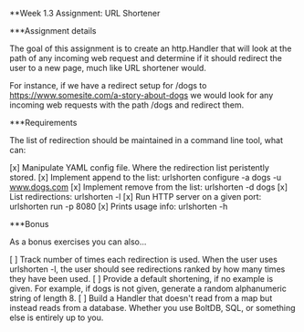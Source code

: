 **Week 1.3 Assignment: URL Shortener

***Assignment details

The goal of this assignment is to create an http.Handler that will look at the path of any incoming web request and determine if it should redirect the user to a new page, much like URL shortener would.

For instance, if we have a redirect setup for /dogs to https://www.somesite.com/a-story-about-dogs we would look for any incoming web requests with the path /dogs and redirect them.

***Requirements

The list of redirection should be maintained in a command line tool, what can:

[x] Manipulate YAML config file. Where the redirection list peristently stored.
[x] Implement append to the list: urlshorten configure -a dogs -u www.dogs.com
[x] Implement remove from the list: urlshorten -d dogs
[x] List redirections: urlshorten -l
[x] Run HTTP server on a given port: urlshorten run -p 8080
[x] Prints usage info: urlshorten -h

***Bonus

As a bonus exercises you can also...

[ ] Track number of times each redirection is used. When the user uses urlshorten -l, the user should see redirections ranked by how many times they have been used.
[ ] Provide a default shortening, if no example is given. For example, if dogs is not given, generate a random alphanumeric string of length 8.
[ ] Build a Handler that doesn't read from a map but instead reads from a database. Whether you use BoltDB, SQL, or something else is entirely up to you.
